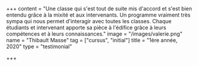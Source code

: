 +++
content = "Une classe qui s'est tout de suite mis d'accord et s'est bien entendu grâce à la mixité et aux intervenants. Un programme vraiment très sympa qui nous permet d'interagir avec toutes les classes. Chaque étudiants et intervenant apporte sa pièce à l'édifice grâce à leurs compétences et à leurs connaissances."
image = "/images/valerie.png"
name = "Thibault Masse"
tag = ["cursus", "initial"]
title = "1ère année, 2020"
type = "testimonial"

+++
